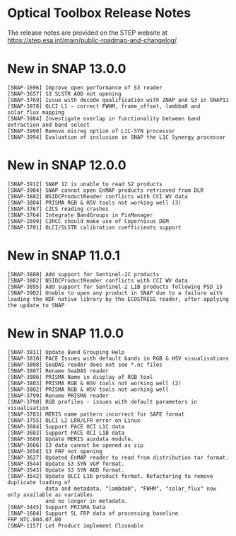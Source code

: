 Optical Toolbox Release Notes
================================

The release notes are provided on the STEP website at https://step.esa.int/main/public-roadmap-and-changelog/

# New in SNAP 13.0.0
    [SNAP-1696] Improve open performance of S3 reader
    [SNAP-3657] S3 SLSTR AOD not opening
    [SNAP-3769] Issue with decode qualification with ZNAP and S3 in SNAP11
    [SNAP-3978] OLCI L1 - correct FWHM, frame_offset, lambba0 and solar_flux mapping
    [SNAP-3984] Investigate overlap in functionality between band extraction and band select
    [SNAP-3990] Remove misreg option of L1C-SYN processor
    [SNAP-3994] Evaluation of inclusion in SNAP the L1C Synergy processor

# New in SNAP 12.0.0
    [SNAP-3912] SNAP 12 is unable to read S2 products
    [SNAP-3904] SNAP cannot open EnMAP products retrieved from DLR
    [SNAP-3882] NSIDCProductReader conflicts with CCI WV data
    [SNAP-3804] PRISMA RGB & HSV tools not working well (3)
    [SNAP-3767] CZCS reading crashes
    [SNAP-3764] Integrate BandGroups in PinManager
    [SNAP-1699] C2RCC should make use of Copernicus DEM
    [SNAP-3701] OLCI/SLSTR calibration coefficients support

# New in SNAP 11.0.1
    [SNAP-3880] Add support for Sentinel-2C products
    [SNAP-3882] NSIDCProductReader conflicts with CCI WV data
    [SNAP-3895] Add support for Sentinel-2 L1B products following PSD 15
    [SNAP-3902] Unable to open any product in SNAP due to a failure with loading the HDF native library by the ECOSTRESS reader, after applying the update to SNAP

# New in SNAP 11.0.0
    [SNAP-3811] Update Band Grouping Help
    [SNAP-3810] PACE Issues with default bands in RGB & HSV visualisations
    [SNAP-3808] SeaDAS reader does not see *.nc files
    [SNAP-3807] Rename SeaDAS reader
    [SNAP-3806] PRISMA Name in display of RGB tool 
    [SNAP-3803] PRISMA RGB & HSV tools not working well (2)
    [SNAP-3802] PRISMA RGB & HSV tools not working well 
    [SNAP-3799] Rename PRISMA reader
    [SNAP-3790] RGB profiles - issues with default parameters in visualisation  
    [SNAP-3783] MERIS name pattern incorrect for SAFE format
    [SNAP-3755] OLCI L2 LRR/LFR error on Linux
    [SNAP-3684] Support PACE OCI L1C data
    [SNAP-3683] Support PACE OCI L1B data
    [SNAP-3680] Update MERIS auxdata module.
    [SNAP-3666] S3 data cannot be opened as zip
    [SNAP-3658] S3 FRP not opening
    [SNAP-3627] Updated EnMAP reader to read from distribution tar format.
    [SNAP-3544] Update S3 SYN VGP format.
    [SNAP-3543] Update S3 SYN AOD format.
    [SNAP-3542] Update OLCI L1b product format. Refactoring to remove duplicate loading of
                data and metadata. "lambda0", "FWHM", "solar_flux" now only available as variables 
                and no longer in metadata. 
    [SNAP-3445] Support PRISMA Data
    [SNAP-1684] Support SL FRP data of processing baseline FRP_NTC.004.07.00
    [SNAP-1157] Let Product implement Closeable
    
